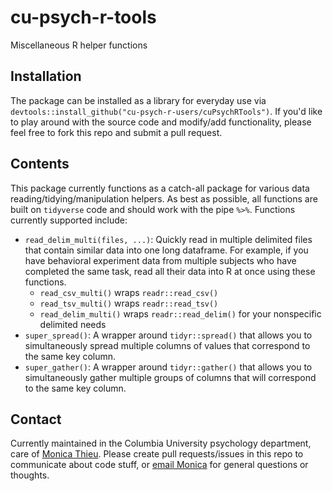 # cu-psych-r-tools
Miscellaneous R helper functions

## Installation

The package can be installed as a library for everyday use via `devtools::install_github("cu-psych-r-users/cuPsychRTools")`. If you'd like to play around with the source code and modify/add functionality, please feel free to fork this repo and submit a pull request.

## Contents

This package currently functions as a catch-all package for various data reading/tidying/manipulation helpers. As best as possible, all functions are built on `tidyverse` code and should work with the pipe `%>%`. Functions currently supported include:

* `read_delim_multi(files, ...)`: Quickly read in multiple delimited files that contain similar data into one long dataframe. For example, if you have behavioral experiment data from multiple subjects who have completed the same task, read all their data into R at once using these functions.
    + `read_csv_multi()` wraps `readr::read_csv()`
    + `read_tsv_multi()` wraps `readr::read_tsv()`
    + `read_delim_multi()` wraps `readr::read_delim()` for your nonspecific delimited needs
* `super_spread()`: A wrapper around `tidyr::spread()` that allows you to simultaneously spread multiple columns of values that correspond to the same key column.
* `super_gather()`: A wrapper around `tidyr::gather()` that allows you to simultaneously gather multiple groups of columns that will correspond to the same key column.

## Contact

Currently maintained in the Columbia University psychology department, care of [Monica Thieu](github.com/monicathieu). Please create pull requests/issues in this repo to communicate about code stuff, or [email Monica](mailto:monica.thieu@columbia.edu) for general questions or thoughts.